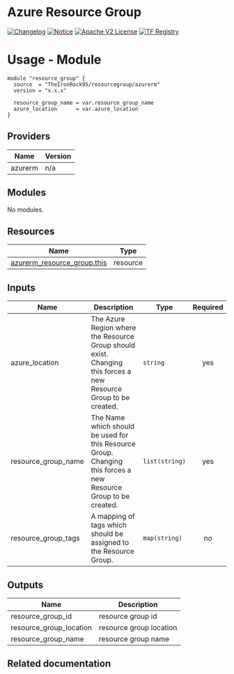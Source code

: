 <!-- BEGIN_TF_DOCS -->
 # Azure Resource Group
[![Changelog](https://img.shields.io/badge/changelog-release-green.svg)](CHANGELOG.md) [![Notice](https://img.shields.io/badge/notice-copyright-yellow.svg)](NOTICE) [![Apache V2 License](https://img.shields.io/badge/license-Apache%20V2-orange.svg)](LICENSE) [![TF Registry](https://img.shields.io/badge/terraform-registry-blue.svg)](https://registry.terraform.io/modules/TheIronRock95/resourcegroup/azurerm/latest)

# Usage - Module

```hcl
module "resource_group" {
  source  = "TheIronRock95/resourcegroup/azurerm"
  version = "x.x.x"

  resource_group_name = var.resource_group_name
  azure_location      = var.azure_location
}

```
## Providers

| Name | Version |
|------|---------|
| azurerm | n/a |

## Modules

No modules.

## Resources

| Name | Type |
|------|------|
| [azurerm_resource_group.this](https://registry.terraform.io/providers/hashicorp/azurerm/latest/docs/resources/resource_group) | resource |

## Inputs

| Name | Description | Type | Required |
|------|-------------|------|:--------:|
| azure\_location | The Azure Region where the Resource Group should exist. Changing this forces a new Resource Group to be created. | `string` | yes |
| resource\_group\_name | The Name which should be used for this Resource Group. Changing this forces a new Resource Group to be created. | `list(string)` | yes |
| resource\_group\_tags | A mapping of tags which should be assigned to the Resource Group. | `map(string)` | no |

## Outputs

| Name | Description |
|------|-------------|
| resource\_group\_id | resource group id |
| resource\_group\_location | resource group location |
| resource\_group\_name | resource group name |

## Related documentation
<!-- END_TF_DOCS -->